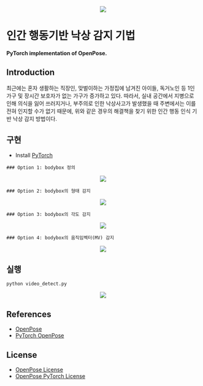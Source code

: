 <p align='center'>
  <img src='https://github.com/prasunroy/openpose-pytorch/raw/master/assets/image_1.jpg' />
</p>

# 인간 행동기반 낙상 감지 기법
**PyTorch implementation of OpenPose.**

## Introduction
최근에는 혼자 생활하는 직장인, 맞벌이하는 가정집에 남겨진 아이들, 독거노인 등 1인 가구 및 장시간 보호자가 없는 가구가 증가하고 있다. 따라서, 실내 공간에서 지병으로 인해 의식을 잃어 쓰러지거나, 부주의로 인한 낙상사고가 발생했을 때 주변에서는 이를 전혀 인지할 수가 없기 때문에, 위와 같은 경우의 해결책을 찾기 위한 인간 행동 인식 기반 낙상 감지 방법이다.


## 구현
* Install [PyTorch](https://pytorch.org/get-started/locally/)
```
### Option 1: bodybox 정의
```
<p align='center'>
  <img src='https://github.com/rookey2/Capston2020/examples/fig/fig01.png' />  
</p>

```
### Option 2: bodybox의 형태 감지
```
<p align='center'>
  <img src='https://github.com/rookey2/Capston2020/examples/fig/fig02.png' />
</p>

```
### Option 3: bodybox의 각도 감지
```
<p align='center'>
  <img src='https://github.com/rookey2/Capston2020/examples/fig/fig03.png' />
</p>

```
### Option 4: bodybox의 움직임벡터(MV) 감지
```
<p align='center'>
  <img src='https://github.com/rookey2/Capston2020/examples/fig/fig04.png' />
</p>


## 실행
```
python video_detect.py
```

<p align='center'>
  <img src='https://github.com/rookey2/Capston2020/examples/fig/fig05.png' />
</p>


## References
* [OpenPose](https://github.com/CMU-Perceptual-Computing-Lab/openpose)
* [PyTorch OpenPose](https://github.com/Hzzone/pytorch-openpose)

## License
* [OpenPose License](https://github.com/CMU-Perceptual-Computing-Lab/openpose/blob/master/LICENSE)
* [OpenPose PyTorch License](https://github.com/prasunroy/openpose-pytorch/blob/master/LICENSE)

<br />
<br />
